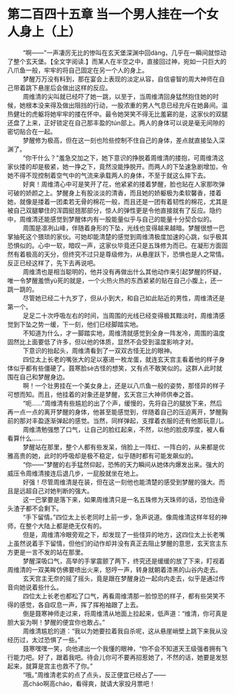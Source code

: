 <h1>第二百四十五章 当一个男人挂在一个女人身上（上）</h1>
<div id="content">&nbsp&nbsp&nbsp&nbsp&nbsp&nbsp&nbsp&nbsp
 “啊——”一声凄厉无比的惨叫在玄天堡深渊中回dàng，几乎在一瞬间就惊动了整个玄天堡。【全文字阅读.】而某人在半空之中，直接回过神，宛如一只巨大的八爪鱼一般，牢牢的将自己固定在另一个人的身上。
 <br/>&nbsp&nbsp&nbsp&nbsp&nbsp&nbsp&nbsp&nbsp
 梦醒万万没有料到，那在宴会上表现的淡定从容，自信睿智的周大神师在自己带着跳下悬崖后会做出这样的反应。
 <br/>&nbsp&nbsp&nbsp&nbsp&nbsp&nbsp&nbsp&nbsp
 周维清的尖叫就已经吓了她一跳，以至于，当周维清回身猛然抱住她的时候，她根本没来得及做出阻挡的行动，一股浓重的男人气息已经充斥在她鼻间。温热健壮的虎躯将她牢牢的搂在怀中。最令她哭笑不得无比羞窘的是，这家伙的双腿还盘了上来，正好锁定在自己那丰盈的tún部上。两人的身体可以说是毫无间隙的密切贴合在一起。
 <br/>&nbsp&nbsp&nbsp&nbsp&nbsp&nbsp&nbsp&nbsp
 梦醒修为极高，但在这一刻也险些控制不住自己的身体，差点就直接坠入深渊了。
 <br/>&nbsp&nbsp&nbsp&nbsp&nbsp&nbsp&nbsp&nbsp
 “你干什么？”羞急交加之下，她下意识的挣脱着周维清的搂抱，可周维清这家伙搂的却是极紧，她一挣之下，竟然没能挣脱开。而两人的下坠速急剧增加，令她不得不现控制着空气中的气流来承载两人的身体，不至于就这么摔下去。
 <br/>&nbsp&nbsp&nbsp&nbsp&nbsp&nbsp&nbsp&nbsp
 好爽！周维清心中可是笑开了花，他紧紧的搂着梦醒，脸也贴在人家那吹弹可破的娇颜之上。梦醒身上有股淡淡的清香，而且她的娇躯极为柔软馨香，搂着她，就像是搂着一团柔若无骨的棉花一般，而且还是一团有着韧性的棉花，尤其是被自己双腿攀住的浑圆挺翘那部分，惊人的弹性更是令他直接就有了反应。隐约中，周维清还能感觉到梦醒体内有一股能量似乎与自己的能量十分契合似的。
 <br/>&nbsp&nbsp&nbsp&nbsp&nbsp&nbsp&nbsp&nbsp
 周围是凛冽山峰，伴随着身形的下坠，光线也变得越来越暗。梦醒很想一巴掌抽死这个猥琐的家伙。可她却能清楚的感觉到周维清极度加速的心跳，似乎极其恐惧似的。心中一软，暗叹一声，这家伙毕竟还只是五珠修为而已。在凝形方面固然有着极高的天分，但终究不过只是尊级修为，从悬崖跃下，恐惧也是人之常情。反正已经这样了，先下去再说吧。
 <br/>&nbsp&nbsp&nbsp&nbsp&nbsp&nbsp&nbsp&nbsp
 周维清也是相当聪明的，他并没有再做出什么其他动作来引起梦醒的怀疑，唯一令梦醒羞愤yù死的就是，一个火热火热的东西紧紧的贴在自己小腹上，还一跳一跳的。
 <br/>&nbsp&nbsp&nbsp&nbsp&nbsp&nbsp&nbsp&nbsp
 尽管她已经二十九岁了，但从小到大，和自己如此贴近的男性，周维清还是第一个。
 <br/>&nbsp&nbsp&nbsp&nbsp&nbsp&nbsp&nbsp&nbsp
 足足二十次呼吸左右的时间，当周围的光线已经变得极其黯淡时，周维清感觉到下坠之势一缓，下一刻，他们已经脚踏实地。
 <br/>&nbsp&nbsp&nbsp&nbsp&nbsp&nbsp&nbsp&nbsp
 不知道为什么，才一脚踏实地，周维清就感觉到全身一阵发冷，周围的温度固然比上面要低了许多，但以他的体质，显然不会受到温度影响才对。
 <br/>&nbsp&nbsp&nbsp&nbsp&nbsp&nbsp&nbsp&nbsp
 下意识的抬起头，周维清看到了一双双古怪无比的眼神。
 <br/>&nbsp&nbsp&nbsp&nbsp&nbsp&nbsp&nbsp&nbsp
 四位太上长老的嘴张大的足以塞进一枚龙蛋，就连玄天宫主看着他的样子身体似乎都有些僵硬了。聂寒脸sè古怪的想笑，又有点不敢笑似的。这群人此时就围在自己和梦醒身边。
 <br/>&nbsp&nbsp&nbsp&nbsp&nbsp&nbsp&nbsp&nbsp
 啊！一个壮男挂在一个美女身上，还是以八爪鱼一般的姿势，那怪异的样子可想而知。而且，他挂着的对象还是梦醒，玄天宫三大神师供奉之首。
 <br/>&nbsp&nbsp&nbsp&nbsp&nbsp&nbsp&nbsp&nbsp
 “呃……”周维清有些尴尬的出了个声，缓慢的，先将自己的腿放下来，然后再一点一点的离开梦醒的身体，他甚至能感觉到，伴随着自己的压迫离开，梦醒胸前的那对丰盈逐渐弹起的感觉。当然，同样弹起，支撑着衣服的还有他那玩意儿。
 <br/>&nbsp&nbsp&nbsp&nbsp&nbsp&nbsp&nbsp&nbsp
 周维清勉强憋了口气，让自己的脸红起来，不然，以他的脸皮厚度，被人看看算什么……
 <br/>&nbsp&nbsp&nbsp&nbsp&nbsp&nbsp&nbsp&nbsp
 梦醒站在那里，整个人都有些发呆，俏脸上一阵红、一阵白的，从来都是优雅高贵的她，此时的呼吸却是极不稳定，似乎随时都有可能发飙似的。
 <br/>&nbsp&nbsp&nbsp&nbsp&nbsp&nbsp&nbsp&nbsp
 “你——”梦醒的右手猛然仰起，恐怖的天力瞬间从她体内爆发出来。强大的威压令周维清接连后退几步，一屁股就坐在地上。
 <br/>&nbsp&nbsp&nbsp&nbsp&nbsp&nbsp&nbsp&nbsp
 好强！尽管周维清是在装，但在这一刻他也能清楚的感受到梦醒的强大。而且是远超自己对她判断的强大。
 <br/>&nbsp&nbsp&nbsp&nbsp&nbsp&nbsp&nbsp&nbsp
 这一巴掌要是落下来，如果周维清只是一名五珠修为天珠师的话，恐怕连骨头渣子都不会剩下。
 <br/>&nbsp&nbsp&nbsp&nbsp&nbsp&nbsp&nbsp&nbsp
 “手下留情。”四位太上长老同时上前一步，急声说道。像周维清这样年轻的神师，在整个大陆上都是绝无仅有的。
 <br/>&nbsp&nbsp&nbsp&nbsp&nbsp&nbsp&nbsp&nbsp
 但是，周维清冷眼旁观之下，却发现了一些怪异的地方，这四位太上长老嘴上虽然说着手下留情，但他们的动作却并没有真正去阻止梦醒的意思，玄天宫主东方更是一言不发的站在那里。
 <br/>&nbsp&nbsp&nbsp&nbsp&nbsp&nbsp&nbsp&nbsp
 梦醒深吸口气，高举的手掌震颤了两下，终究还是缓缓的放了下来，盯视着周维清的一双美眸仿佛要喷出火来，怒哼一声，转身就朝着漆黑的山谷内走去。
 <br/>&nbsp&nbsp&nbsp&nbsp&nbsp&nbsp&nbsp&nbsp
 玄天宫主无奈的摇了摇头，竟是跟在梦醒身边一起向内走去，似乎是通过传音向她说着些什么。
 <br/>&nbsp&nbsp&nbsp&nbsp&nbsp&nbsp&nbsp&nbsp
 四位太上长老也都松了口气，再看周维清那一脸惊恐的样子，都有些哭笑不得的感觉，各自叹息一声，挥了挥袍袖跟了上去。
 <br/>&nbsp&nbsp&nbsp&nbsp&nbsp&nbsp&nbsp&nbsp
 倒是聂寒神师走过来，将周维清从地面上拉起来，低声道：“维清，你可真是胆大妄为啊！梦醒的便宜你也敢占。”
 <br/>&nbsp&nbsp&nbsp&nbsp&nbsp&nbsp&nbsp&nbsp
 周维清尴尬的道：“我以为她要拉着我自杀呢，这从悬崖峭壁上跳下来我从没经历过，太过恐惧了一些。”
 <br/>&nbsp&nbsp&nbsp&nbsp&nbsp&nbsp&nbsp&nbsp
 聂寒嘿嘿一笑，向他递出一个我懂的眼神，“你不会不知道天王级强者拥有飞行能力吧。好了，跟着我吧。待会儿你可不要再招惹她了，不然的话，她要是发怒起来，就算是宫主也救不了你。”
 <br/>&nbsp&nbsp&nbsp&nbsp&nbsp&nbsp&nbsp&nbsp
 “哦。”周维清老实的点了点头，反正便宜已经占了——
 <br/>&nbsp&nbsp&nbsp&nbsp&nbsp&nbsp&nbsp&nbsp
 高cháo啊高cháo，看得爽，就请大家投月票吧！
 <br/>&nbsp&nbsp&nbsp&nbsp&nbsp&nbsp&nbsp&nbsp
 <br/>&nbsp&nbsp&nbsp&nbsp&nbsp&nbsp&nbsp&nbsp
</div>
